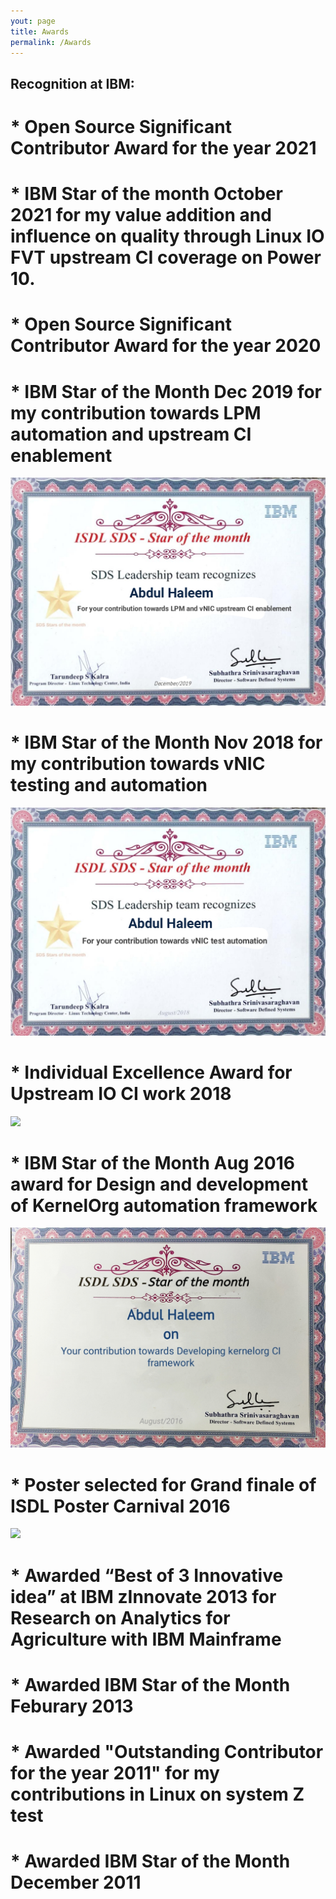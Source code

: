 ```yaml
---
yout: page
title: Awards
permalink: /Awards
---
```


## Recognition at IBM:

# * Open Source Significant Contributor Award for the year 2021

# * IBM Star of the month October 2021 for my value addition and influence on quality through Linux IO FVT upstream CI coverage on Power 10.

# * Open Source Significant Contributor Award for the year 2020
	

# * IBM Star of the Month Dec 2019 for my contribution towards LPM automation and upstream CI enablement

![](https://github.com/abdhaleegit/abdhaleegit.github.io/raw/master/resource/dec-2019.jpg)

# * IBM Star of the Month Nov 2018 for my contribution towards vNIC testing and automation

![](https://github.com/abdhaleegit/abdhaleegit.github.io/raw/master/resource/Nov-2018.jpg)

# * Individual Excellence Award for Upstream IO CI work 2018

![](https://github.com/abdhaleegit/abdhaleegit.github.io/raw/master/resource/2018-excellence.jpg)

# * IBM Star of the Month Aug 2016 award for Design and development of KernelOrg automation framework

![](https://github.com/abdhaleegit/abdhaleegit.github.io/raw/master/resource/Aug-2016.jpg)

# * Poster selected for Grand finale of ISDL Poster Carnival 2016

![](https://github.com/abdhaleegit/abdhaleegit.github.io/raw/master/resource/Poster.jpg)

# * Awarded “Best of 3 Innovative idea” at IBM zInnovate 2013 for Research on Analytics for Agriculture with IBM Mainframe

# * Awarded IBM Star of the Month Feburary 2013

# * Awarded "Outstanding Contributor for the year 2011" for my contributions in Linux on system Z test

# * Awarded IBM Star of the Month December 2011
